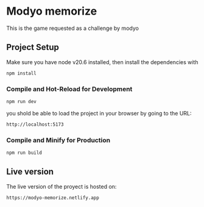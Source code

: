 # Modyo memorize

This is the game requested as a challenge by modyo

## Project Setup

Make sure you have node v20.6 installed, then install the dependencies with

```sh
npm install
```

### Compile and Hot-Reload for Development

```sh
npm run dev
```

you shold be able to load the project in your browser by going to the URL:

```txt
http://localhost:5173
```

### Compile and Minify for Production

```sh
npm run build
```

## Live version

The live version of the proyect is hosted on:

```txt
https://modyo-memorize.netlify.app
```
